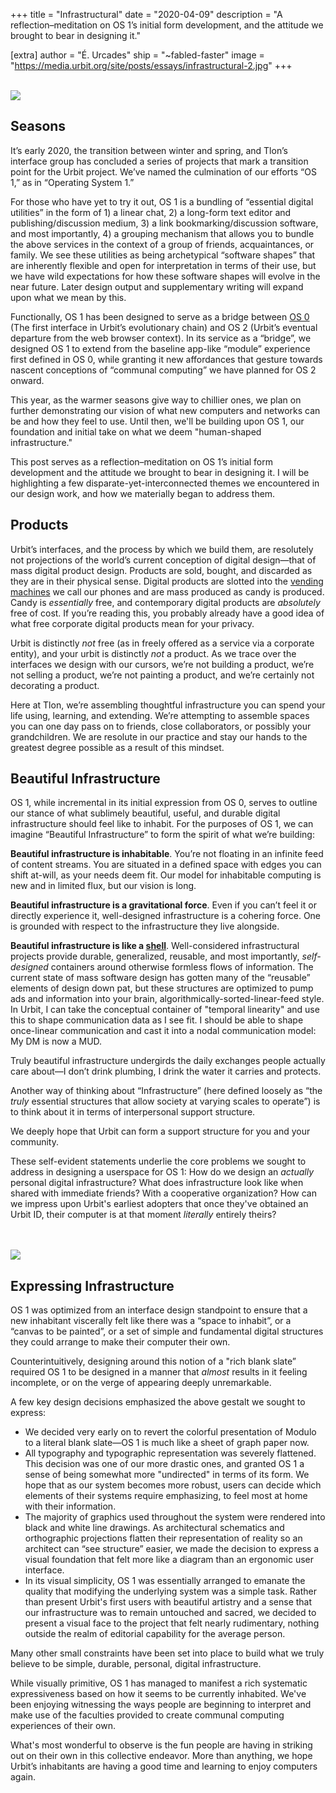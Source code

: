 +++
title = "Infrastructural"
date = "2020-04-09"
description = "A reflection–meditation on OS 1’s initial form development, and the attitude we brought to bear in designing it."

[extra]
author = "É. Urcades"
ship = "~fabled-faster"
image = "https://media.urbit.org/site/posts/essays/infrastructural-2.jpg"
+++

<br>

<img class="ba" src="https://media.urbit.org/site/posts/essays/infrastructural-1.jpg">

## Seasons

It’s early 2020, the transition between winter and spring, and Tlon’s interface group has concluded a series of projects that mark a transition point for the Urbit project. We’ve named the culmination of our efforts “OS 1,” as in “Operating System 1.”

For those who have yet to try it out, OS 1 is a bundling of “essential digital utilities” in the form of 1) a linear chat, 2) a long-form text editor and publishing/discussion medium, 3) a link bookmarking/discussion software, and most importantly, 4) a grouping mechanism that allows you to bundle the above services in the context of a group of friends, acquaintances, or family. We see these utilities as being archetypical “software shapes” that are inherently flexible and open for interpretation in terms of their use, but we have wild expectations for how these software shapes will evolve in the near future. Later design output and supplementary writing will expand upon what we mean by this.

Functionally, OS 1 has been designed to serve as a bridge between [OS 0](https://urbit.org/blog/landscape-a-portrait/) (The first interface in Urbit’s evolutionary chain) and OS 2 (Urbit’s eventual departure from the web browser context). In its service as a “bridge”, we designed OS 1 to extend from the baseline app-like “module” experience first defined in OS 0, while granting it new affordances that gesture towards nascent conceptions of “communal computing” we have planned for OS 2 onward.

This year, as the warmer seasons give way to chillier ones, we plan on further demonstrating our vision of what new computers and networks can be and how they feel to use. Until then, we'll be building upon OS 1, our foundation and initial take on what we deem "human-shaped infrastructure."

This post serves as a reflection–meditation on OS 1’s initial form development and the attitude we brought to bear in designing it. I will be highlighting a few disparate-yet-interconnected themes we encountered in our design work, and how we materially began to address them.

## Products

Urbit’s interfaces, and the process by which we build them, are resolutely not projections of the world’s current conception of digital design—that of mass digital product design. Products are sold, bought, and discarded as they are in their physical sense. Digital products are slotted into the [vending machines](https://urcad.es/writing/personal-computer-vending-machine/) we call our phones and are mass produced as candy is produced. Candy is _essentially_ free, and contemporary digital products are _absolutely_ free of cost. If you’re reading this, you probably already have a good idea of what free corporate digital products mean for your privacy.

Urbit is distinctly _not_ free (as in freely offered as a service via a corporate entity), and your urbit is distinctly _not_ a product. As we trace over the interfaces we design with our cursors, we’re not building a product, we’re not selling a product, we’re not painting a product, and we’re certainly not decorating a product.

Here at Tlon, we’re assembling thoughtful infrastructure you can spend your life using, learning, and extending. We’re attempting to assemble spaces you can one day pass on to friends, close collaborators, or possibly your grandchildren. We are resolute in our practice and stay our hands to the greatest degree possible as a result of this mindset.

## Beautiful Infrastructure

OS 1, while incremental in its initial expression from OS 0, serves to outline our stance of what sublimely beautiful, useful, and durable digital infrastructure should feel like to inhabit. For the purposes of OS 1, we can imagine “Beautiful Infrastructure” to form the spirit of what we’re building:

**Beautiful infrastructure is inhabitable**. You’re not floating in an infinite feed of content streams. You are situated in a defined space with edges you can shift at-will, as your needs deem fit. Our model for inhabitable computing is new and in limited flux, but our vision is long.

**Beautiful infrastructure is a gravitational force**. Even if you can’t feel it or directly experience it, well-designed infrastructure is a cohering force. One is grounded with respect to the infrastructure they live alongside.

**Beautiful infrastructure is like a [shell](https://en.wikipedia.org/wiki/Shell)**. Well-considered infrastructural projects provide durable, generalized, reusable, and most importantly, _self-designed_ containers around otherwise formless flows of information.
The current state of mass software design has gotten many of the “reusable” elements of design down pat, but these structures are optimized to pump ads and information into your brain, algorithmically-sorted-linear-feed style.
In Urbit, I can take the conceptual container of "temporal linearity" and use this to shape communication data as I see fit. I should be able to shape once-linear communication and cast it into a nodal communication model: My DM is now a MUD.

Truly beautiful infrastructure undergirds the daily exchanges people actually care about—I don’t drink plumbing, I drink the water it carries and protects.

Another way of thinking about “Infrastructure” (here defined loosely as “the _truly_ essential structures that allow society at varying scales to operate”) is to think about it in terms of interpersonal support structure.

We deeply hope that Urbit can form a support structure for you and your community.

These self-evident statements underlie the core problems we sought to address in designing a userspace for OS 1: How do we design an _actually_ personal digital infrastructure? What does infrastructure look like when shared with immediate friends? With a cooperative organization? How can we impress upon Urbit's earliest adopters that once they've obtained an Urbit ID, their computer is at that moment _literally_ entirely theirs?

<br>

<br>

<img class="ba" src="https://media.urbit.org/site/posts/essays/infrastructural-2.jpg">

## Expressing Infrastructure

OS 1 was optimized from an interface design standpoint to ensure that a new inhabitant viscerally felt like there was a “space to inhabit”, or a “canvas to be painted”, or a set of simple and fundamental digital structures they could arrange to make their computer their own.

Counterintuitively, designing around this notion of a "rich blank slate” required OS 1 to be designed in a manner that _almost_ results in it feeling incomplete, or on the verge of appearing deeply unremarkable.

A few key design decisions emphasized the above gestalt we sought to express:

- We decided very early on to revert the colorful presentation of Modulo to a literal blank slate—OS 1 is much like a sheet of graph paper now.
- All typography and typographic representation was severely flattened. This decision was one of our more drastic ones, and granted OS 1 a sense of being somewhat more "undirected" in terms of its form. We hope that as our system becomes more robust, users can decide which elements of their systems require emphasizing, to feel most at home with their information.
- The majority of graphics used throughout the system were rendered into black and white line drawings. As architectural schematics and orthographic projections flatten their representation of reality so an architect can “see structure” easier, we made the decision to express a visual foundation that felt more like a diagram than an ergonomic user interface.
- In its visual simplicity, OS 1 was essentially arranged to emanate the quality that modifying the underlying system was a simple task. Rather than present Urbit's first users with beautiful artistry and a sense that our infrastructure was to remain untouched and sacred, we decided to present a visual face to the project that felt nearly rudimentary, nothing outside the realm of editorial capability for the average person.

Many other small constraints have been set into place to build what we truly believe to be simple, durable, personal, digital infrastructure.

While visually primitive, OS 1 has managed to manifest a rich systematic expressiveness based on how it seems to be currently inhabited. We've been enjoying witnessing the ways people are beginning to interpret and make use of the faculties provided to create communal computing experiences of their own.

What's most wonderful to observe is the fun people are having in striking out on their own in this collective endeavor. More than anything, we hope Urbit’s inhabitants are having a good time and learning to enjoy computers again.
